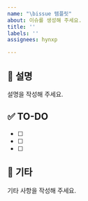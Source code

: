 ```yaml
---
name: "\bissue 템플릿"
about: 이슈를 생성해 주세요.
title: ''
labels: ''
assignees: hynxp

---
```


## 📑 설명
설명을 작성해 주세요.

## ✅ TO-DO
- [ ] 
- [ ] 
- [ ] 

## 🤔 기타
기타 사항을 작성해 주세요.
